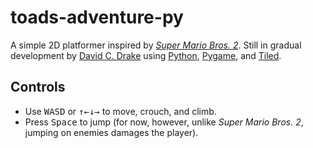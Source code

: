 toads-adventure-py
==================

A simple 2D platformer inspired by
[_Super Mario Bros. 2_](https://en.wikipedia.org/wiki/Super_Mario_Bros._2).
Still in gradual development by [David C. Drake](https://davidcdrake.com) using
[Python](https://python.org), [Pygame](https://pygame.org), and
[Tiled](https://www.mapeditor.org).

Controls
--------
* Use <kbd>W</kbd><kbd>A</kbd><kbd>S</kbd><kbd>D</kbd> or
<kbd>↑</kbd><kbd>←</kbd><kbd>↓</kbd><kbd>→</kbd> to move, crouch, and climb.
* Press <kbd>Space</kbd> to jump (for now, however, unlike
_Super Mario Bros. 2_, jumping on enemies damages the player).
